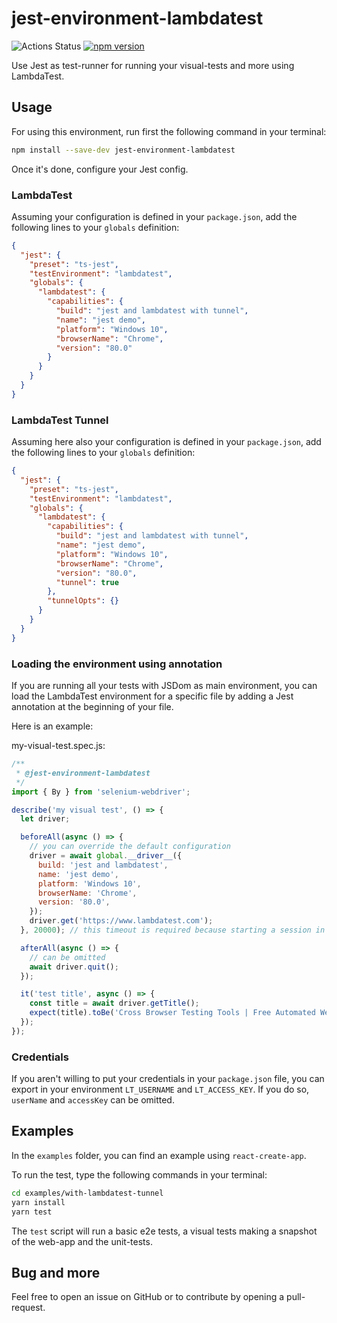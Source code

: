 # jest-environment-lambdatest

![Actions Status](https://github.com/LambdaTest/jest-environment-lambdatest/workflows/Actions%20Status/badge.svg?branch=master&event=push) [![npm version](http://img.shields.io/npm/v/jest-environment-lambdatest.svg?style=flat)](https://npmjs.org/package/jest-environment-lambdatest 'View this project on npm')

Use Jest as test-runner for running your visual-tests and more using LambdaTest.

## Usage

For using this environment, run first the following command in your terminal:

```bash
npm install --save-dev jest-environment-lambdatest
```

Once it's done, configure your Jest config.

### LambdaTest

Assuming your configuration is defined in your `package.json`, add the following lines to your `globals` definition:

```json
{
  "jest": {
    "preset": "ts-jest",
    "testEnvironment": "lambdatest",
    "globals": {
      "lambdatest": {
        "capabilities": {
          "build": "jest and lambdatest with tunnel",
          "name": "jest demo",
          "platform": "Windows 10",
          "browserName": "Chrome",
          "version": "80.0"
        }
      }
    }
  }
}
```

### LambdaTest Tunnel

Assuming here also your configuration is defined in your `package.json`, add the following lines to your `globals` definition:

```json
{
  "jest": {
    "preset": "ts-jest",
    "testEnvironment": "lambdatest",
    "globals": {
      "lambdatest": {
        "capabilities": {
          "build": "jest and lambdatest with tunnel",
          "name": "jest demo",
          "platform": "Windows 10",
          "browserName": "Chrome",
          "version": "80.0",
          "tunnel": true
        },
        "tunnelOpts": {}
      }
    }
  }
}
```

### Loading the environment using annotation

If you are running all your tests with JSDom as main environment, you can load the LambdaTest environment for a specific file by adding a Jest annotation at the beginning of your file.

Here is an example:

my-visual-test.spec.js:

```javascript
/**
 * @jest-environment-lambdatest
 */
import { By } from 'selenium-webdriver';

describe('my visual test', () => {
  let driver;

  beforeAll(async () => {
    // you can override the default configuration
    driver = await global.__driver__({
      build: 'jest and lambdatest',
      name: 'jest demo',
      platform: 'Windows 10',
      browserName: 'Chrome',
      version: '80.0',
    });
    driver.get('https://www.lambdatest.com');
  }, 20000); // this timeout is required because starting a session in LambdaTest can take ages

  afterAll(async () => {
    // can be omitted
    await driver.quit();
  });

  it('test title', async () => {
    const title = await driver.getTitle();
    expect(title).toBe('Cross Browser Testing Tools | Free Automated Website Testing | LambdaTest');
  });
});
```

### Credentials

If you aren't willing to put your credentials in your `package.json` file, you can export in your environment `LT_USERNAME` and `LT_ACCESS_KEY`. If you do so, `userName` and `accessKey` can be omitted.

## Examples

In the `examples` folder, you can find an example using `react-create-app`.

To run the test, type the following commands in your terminal:

```bash
cd examples/with-lambdatest-tunnel
yarn install
yarn test
```

The `test` script will run a basic e2e tests, a visual tests making a snapshot of the web-app and the unit-tests.

## Bug and more

Feel free to open an issue on GitHub or to contribute by opening a pull-request.
